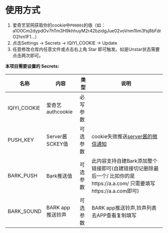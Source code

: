 
# 使用方式
1. 爱奇艺官网获取你的cookie中`P00001`的值（如：a1O0Cm2dypdOv7hTm3H9khhuyM2r42bzidgJue02voVnm1lim3fsj8bFdrO2hm1F1...）
2. 点击Settings -> Secrets -> IQIYI_COOKIE -> Update
5. 任意修改仓库内任意文件或点击右上角 Star 即可触发。如是Unstar状态需要点击两次即可。

**本项目需要设置的 Secrets:**

| 名称     | 内容           |   类型     |  说明|
| -------- | ------------- |  ------ | ----- |
| IQIYI_COOKIE  | 爱奇艺authcookie   | 必写参数 |
| PUSH_KEY | Server酱SCKEY值 | 可选参数 | cookie失效推送[server酱的微信通知](http://sc.ftqq.com/3.version) |
| BARK_PUSH | Bark推送值 | 可选参数 | 此内容支持自建Bark添加整个链接即可(自建链接切记删除最后一个/  比如你的是https://a.a.com/ 只需要填写https://a.a.com即可)|
|BARK_SOUND | BARK app推送铃声|可选参数|BARK app推送铃声,铃声列表去APP查看复制填写|
 
 
